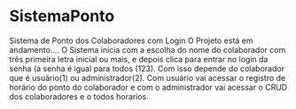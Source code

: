 # SistemaPonto
Sistema de Ponto dos Colaboradores com Login
O Projeto está em andamento....
O Sistema inicia com a escolha do nome do colaborador com três primeira letra inicial ou mais, e depois clica para entrar no login da 
senha (a senha é igual para todos (123).
Com isso depende do colaborador que é usuário(1) ou administrador(2).
Com usuário vai acessar o registro de horário do ponto do colaborador e com o administrador vai acessar o CRUD dos colaboradores e o todos horarios.

